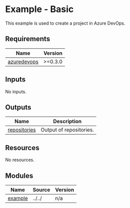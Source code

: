 # Example - Basic

This example is used to create a project in Azure DevOps.

<!-- BEGIN_TF_DOCS -->
## Requirements

| Name | Version |
|------|---------|
| <a name="requirement_azuredevops"></a> [azuredevops](#requirement\_azuredevops) | >=0.3.0 |

## Inputs

No inputs.

## Outputs

| Name | Description |
|------|-------------|
| <a name="output_repositories"></a> [repositories](#output\_repositories) | Output of repositories. |

## Resources

No resources.

## Modules

| Name | Source | Version |
|------|--------|---------|
| <a name="module_example"></a> [example](#module\_example) | ../../ | n/a |
<!-- END_TF_DOCS -->
